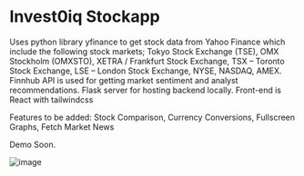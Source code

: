 # Invest0iq Stockapp

Uses python library yfinance to get stock data from Yahoo Finance which include the following stock markets; Tokyo Stock Exchange (TSE), OMX Stockholm (OMXSTO), XETRA / Frankfurt Stock Exchange, 
TSX – Toronto Stock Exchange, LSE – London Stock Exchange, NYSE, NASDAQ, AMEX. Finnhub API is used for getting market sentiment and analyst recommendations.
Flask server for hosting backend locally. 
Front-end is React with tailwindcss

Features to be added:
  Stock Comparison,
  Currency Conversions,
  Fullscreen Graphs,
  Fetch Market News
  

Demo Soon.

![image](https://github.com/user-attachments/assets/bdd0ec8b-05aa-4e4d-a947-106ebfaae5ef)
